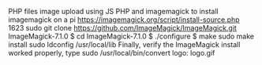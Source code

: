 PHP files image upload using JS PHP and imagemagick
to install imagemagick on a pi
https://imagemagick.org/script/install-source.php
1623  sudo git clone https://github.com/ImageMagick/ImageMagick.git ImageMagick-7.1.0
$ cd ImageMagick-7.1.0
$ ./configure
$ make
sudo make install
sudo ldconfig /usr/local/lib
Finally, verify the ImageMagick install worked properly, type
sudo /usr/local/bin/convert logo: logo.gif
